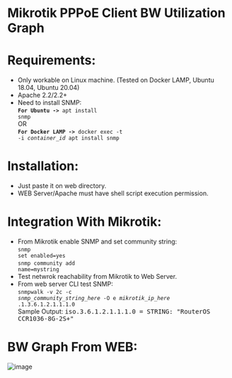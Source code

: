 # Mikrotik PPPoE Client BW Utilization Graph

Requirements:
=============
* Only workable on Linux machine. (Tested on Docker LAMP, Ubuntu 18.04, Ubuntu 20.04)
* Apache 2.2/2.2+
* Need to install SNMP: <br><code><b>For Ubuntu -></b> apt install snmp</code> <br>OR <br><code><b>For Docker LAMP -></b> docker exec -t -i <i>container_id</i> apt install snmp</code>

Installation:
==============
* Just paste it on web directory.
* WEB Server/Apache must have shell script execution permission.

Integration With Mikrotik:
==========================
* From Mikrotik enable SNMP and set community string:
<br><code>snmp set enabled=yes</code>
<br><code>snmp community add name=mystring</code>
* Test netwrok reachability from Mikrotik to Web Server.
* From web server CLI test SNMP:
<br><code>snmpwalk -v 2c -c <i>snmp_community_string_here</i> -O e <i>mikrotik_ip_here</i> .1.3.6.1.2.1.1.1.0</code>
<br>Sample Output: <samp>iso.3.6.1.2.1.1.1.0 = STRING: "RouterOS CCR1036-8G-2S+"</samp>

BW Graph From WEB:
==================
![image](https://user-images.githubusercontent.com/19163763/214226591-1272421b-fca8-4a73-ad0b-cc63b3256d8b.png)
